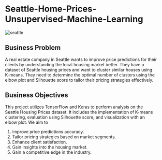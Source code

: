 # Seattle-Home-Prices-Unsupervised-Machine-Learning
![seattle](https://github.com/farisassallami/Seattle-Home-Prices-Unsupervised-Machine-Learning/assets/111199631/0b5be884-fd24-44c6-89ba-c65a8ca63999)

## Business Problem
A real estate company in Seattle wants to improve price predictions for their clients by understanding the local housing market better. They have a dataset of Seattle housing prices and want to cluster similar houses using K-means. They need to determine the optimal number of clusters using the elbow plot and Silhouette score to tailor their pricing strategies effectively.

## Business Objectives
This project utilizes TensorFlow and Keras to perform analysis on the Seattle Housing Prices dataset. It includes the implementation of K-means clustering, evaluation using Silhouette score, and visualization with an elbow plot.  We aim to

1. Improve price predictions accuracy.
2. Tailor pricing strategies based on market segments.
3. Enhance client satisfaction.
4. Gain insights into the housing market.
5. Gain a competitive edge in the industry.
